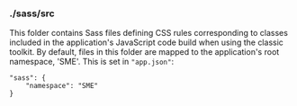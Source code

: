 ### ./sass/src

This folder contains Sass files defining CSS rules corresponding to classes
included in the application's JavaScript code build when using the classic toolkit.
By default, files in this folder are mapped to the application's root namespace, 'SME'.
This is set in `"app.json"`:

    "sass": {
        "namespace": "SME"
    }